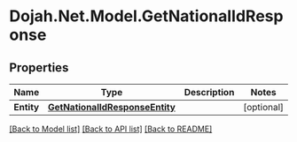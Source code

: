 # Dojah.Net.Model.GetNationalIdResponse

## Properties

Name | Type | Description | Notes
------------ | ------------- | ------------- | -------------
**Entity** | [**GetNationalIdResponseEntity**](GetNationalIdResponseEntity.md) |  | [optional] 

[[Back to Model list]](../README.md#documentation-for-models) [[Back to API list]](../README.md#documentation-for-api-endpoints) [[Back to README]](../README.md)

